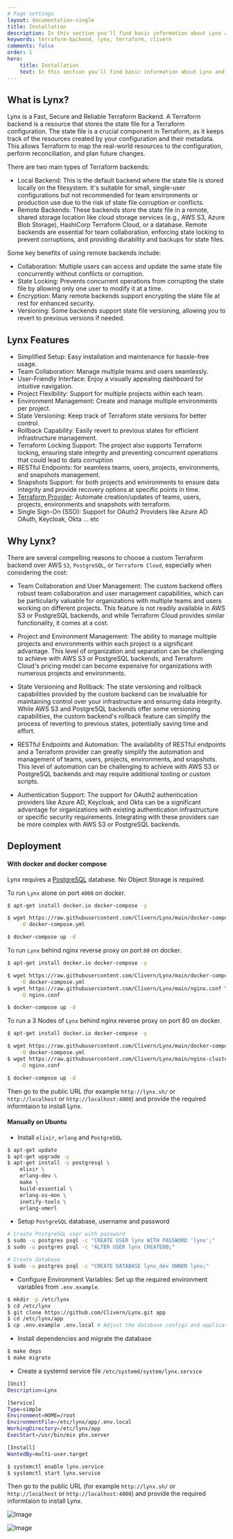 ```yaml
---
# Page settings
layout: documentation-single
title: Installation
description: In this section you'll find basic information about Lynx and how to install it and use it properly. If you're first time user then you should read this section first.
keywords: terraform-backend, lynx, terraform, clivern
comments: false
order: 1
hero:
    title: Installation
    text: In this section you'll find basic information about Lynx and how to install it and use it properly. If you're first time user then you should read this section first.
---
```


## What is Lynx?

Lynx is a Fast, Secure and Reliable Terraform Backend. A Terraform backend is a resource that stores the state file for a Terraform configuration. The state file is a crucial component in Terraform, as it keeps track of the resources created by your configuration and their metadata. This allows Terraform to map the real-world resources to the configuration, perform reconciliation, and plan future changes.

There are two main types of Terraform backends:

- Local Backend: This is the default backend where the state file is stored locally on the filesystem. It's suitable for small, single-user configurations but not recommended for team environments or production use due to the risk of state file corruption or conflicts.
- Remote Backends: These backends store the state file in a remote, shared storage location like cloud storage services (e.g., AWS S3, Azure Blob Storage), HashiCorp Terraform Cloud, or a database. Remote backends are essential for team collaboration, enforcing state locking to prevent corruptions, and providing durability and backups for state files.

Some key benefits of using remote backends include:

- Collaboration: Multiple users can access and update the same state file concurrently without conflicts or corruption.
- State Locking: Prevents concurrent operations from corrupting the state file by allowing only one user to modify it at a time.
- Encryption: Many remote backends support encrypting the state file at rest for enhanced security.
- Versioning: Some backends support state file versioning, allowing you to revert to previous versions if needed.


## Lynx Features

- Simplified Setup: Easy installation and maintenance for hassle-free usage.
- Team Collaboration: Manage multiple teams and users seamlessly.
- User-Friendly Interface: Enjoy a visually appealing dashboard for intuitive navigation.
- Project Flexibility: Support for multiple projects within each team.
- Environment Management: Create and manage multiple environments per project.
- State Versioning: Keep track of Terraform state versions for better control.
- Rollback Capability: Easily revert to previous states for efficient infrastructure management.
- Terraform Locking Support: The project also supports Terraform locking, ensuring state integrity and preventing concurrent operations that could lead to data corruption
- RESTful Endpoints: for seamless teams, users, projects, environments, and snapshots management.
- Snapshots Support: for both projects and environments to ensure data integrity and provide recovery options at specific points in time.
- [Terraform Provider](https://github.com/Clivern/terraform-provider-lynx): Automate creation/updates of teams, users, projects, environments and snapshots with terraform.
- Single Sign-On (SSO): Support for OAuth2 Providers like Azure AD OAuth, Keycloak, Okta ... etc


## Why Lynx?

There are several compelling reasons to choose a custom Terraform backend over AWS `S3`, `PostgreSQL`, or `Terraform Cloud`, especially when considering the cost:

- Team Collaboration and User Management: The custom backend offers robust team collaboration and user management capabilities, which can be particularly valuable for organizations with multiple teams and users working on different projects. This feature is not readily available in AWS S3 or PostgreSQL backends, and while Terraform Cloud provides similar functionality, it comes at a cost.

- Project and Environment Management: The ability to manage multiple projects and environments within each project is a significant advantage. This level of organization and separation can be challenging to achieve with AWS S3 or PostgreSQL backends, and Terraform Cloud's pricing model can become expensive for organizations with numerous projects and environments.

- State Versioning and Rollback: The state versioning and rollback capabilities provided by the custom backend can be invaluable for maintaining control over your infrastructure and ensuring data integrity. While AWS S3 and PostgreSQL backends offer some versioning capabilities, the custom backend's rollback feature can simplify the process of reverting to previous states, potentially saving time and effort.

- RESTful Endpoints and Automation: The availability of RESTful endpoints and a Terraform provider can greatly simplify the automation and management of teams, users, projects, environments, and snapshots. This level of automation can be challenging to achieve with AWS S3 or PostgreSQL backends and may require additional tooling or custom scripts.

- Authentication Support: The support for OAuth2 authentication providers like Azure AD, Keycloak, and Okta can be a significant advantage for organizations with existing authentication infrastructure or specific security requirements. Integrating with these providers can be more complex with AWS S3 or PostgreSQL backends.


## Deployment

#### With docker and docker compose

Lynx requires a [PostgreSQL](https://www.postgresql.org/) database. No Object Storage is required.

To run `Lynx` alone on port `4000` on docker.

```bash
$ apt-get install docker.io docker-compose -y

$ wget https://raw.githubusercontent.com/Clivern/Lynx/main/docker-compose.yml \
    -O docker-compose.yml

$ docker-compose up -d
```

To run `Lynx` behind nginx reverse proxy on port `80` on docker.

```bash
$ apt-get install docker.io docker-compose -y

$ wget https://raw.githubusercontent.com/Clivern/Lynx/main/docker-compose-nginx.yml \
    -O docker-compose.yml
$ wget https://raw.githubusercontent.com/Clivern/Lynx/main/nginx.conf \
    -O nginx.conf

$ docker-compose up -d
```

To run a 3 Nodes of `Lynx` behind nginx reverse proxy on port 80 on docker.

```bash
$ apt-get install docker.io docker-compose -y

$ wget https://raw.githubusercontent.com/Clivern/Lynx/main/docker-compose-cluster.yml \
    -O docker-compose.yml
$ wget https://raw.githubusercontent.com/Clivern/Lynx/main/nginx-cluster.conf \
    -O nginx.conf

$ docker-compose up -d
```

Then go to the public URL (for example `http://lynx.sh/` or `http://localhost` or `http://localhost:4000`) and provide the required informtaion to install Lynx.


#### Manually on Ubuntu

- Install `elixir`, `erlang` and `PostgreSQL`

```zsh
$ apt-get update
$ apt-get upgrade -y
$ apt-get install -y postgresql \
    elixir \
    erlang-dev \
    make \
    build-essential \
    erlang-os-mon \
    inotify-tools \
    erlang-xmerl
```

- Setup `PostgreSQL` database, username and password

```zsh
# Create PostgreSQL user with password
$ sudo -u postgres psql -c "CREATE USER lynx WITH PASSWORD 'lynx';"
$ sudo -u postgres psql -c "ALTER USER lynx CREATEDB;"

# Create database
$ sudo -u postgres psql -c "CREATE DATABASE lynx_dev OWNER lynx;"
```

- Configure Environment Variables: Set up the required environment variables from `.env.example`.

```zsh
$ mkdir -p /etc/lynx
$ cd /etc/lynx
$ git clone https://github.com/Clivern/Lynx.git app
$ cd /etc/lynx/app
$ cp .env.example .env.local # Adjust the database configs and application port to be 80 for example
```

- Install dependencies and migrate the database

```zsh
$ make deps
$ make migrate
```

- Create a systemd service file `/etc/systemd/system/lynx.service`

```zsh
[Unit]
Description=Lynx

[Service]
Type=simple
Environment=HOME=/root
EnvironmentFile=/etc/lynx/app/.env.local
WorkingDirectory=/etc/lynx/app
ExecStart=/usr/bin/mix phx.server

[Install]
WantedBy=multi-user.target
```

```zsh
$ systemctl enable lynx.service
$ systemctl start lynx.service
```

Then go to the public URL (for example `http://lynx.sh/` or `http://localhost` or `http://localhost:4000`) and provide the required informtaion to install Lynx.


![Image](/assets/images/install_page.png)

![Image](/assets/images/home_page.png)

